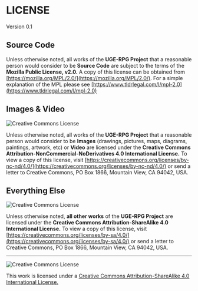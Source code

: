 # LICENSE

Version 0.1

## Source Code

Unless otherwise noted, all works of the **UGE-RPG Project** that a reasonable person would consider to be **Source Code** are subject to the terms of the **Mozilla Public License, v2.0.** A copy of this license can be obtained from [https://mozilla.org/MPL/2.0/](https://mozilla.org/MPL/2.0/). For a simple explanation of the MPL please see [https://www.tldrlegal.com/l/mpl-2.0](https://www.tldrlegal.com/l/mpl-2.0)

## Images &amp; Video

![Creative Commons License](https://i.creativecommons.org/l/by-nc-nd/4.0/88x31.png "Creative Commons License")

Unless otherwise noted, all works of the **UGE-RPG Project** that a reasonable person would consider to be **Images** (drawings, pictures, maps, diagrams, paintings, artwork, etc) or **Video** are licensed under the **Creative Commons Attribution-NonCommercial-NoDerivatives 4.0 International License.** To view a copy of this license, visit [https://creativecommons.org/licenses/by-nc-nd/4.0/](https://creativecommons.org/licenses/by-nc-nd/4.0/) or send a letter to Creative Commons, PO Box 1866, Mountain View, CA 94042, USA.

## Everything Else

![Creative Commons License](https://i.creativecommons.org/l/by-sa/4.0/88x31.png "Creative Commons License")

Unless otherwise noted, **all other works** of the **UGE-RPG Project** are licensed under the **Creative Commons Attribution-ShareAlike 4.0 International License.** To view a copy of this license, visit [https://creativecommons.org/licenses/by-sa/4.0/](https://creativecommons.org/licenses/by-sa/4.0/) or send a letter to Creative Commons, PO Box 1866, Mountain View, CA 94042, USA.

---

![Creative Commons License](https://i.creativecommons.org/l/by-sa/4.0/88x31.png "Creative Commons License")

This work is licensed under a [Creative Commons Attribution-ShareAlike 4.0 International License.](https://creativecommons.org/licenses/by-sa/4.0/)
